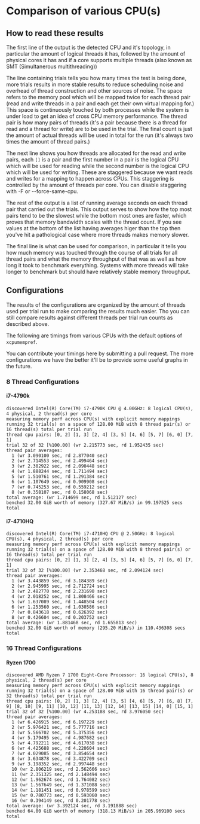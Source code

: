 # Comparison of various CPU(s)

## How to read these results

The first line of the output is the detected CPU and it's topology, in
particular the amount of logical threads it has, followed by the amount
of physical cores it has and if a core supports multiple threads (also
known as SMT (Simultanerous multithreading))

The line containing trials tells you how many times the test is being
done, more trials results in more stable results to reduce scheduling
noise and overhead of thread construction and other sources of noise.
The space refers to the memory pool which will be mapped twice for
each thread pair (read and write threads in a pair and each get their
own virtual mapping for.) This space is continuously touched by both
processes while the system is under load to get an idea of cross CPU
memory performance. The thread pair is how many pairs of threads (it's
a pair because there is a thread for read and a thread for write) are
to be used in the trial. The final count is just the amount of actual
threads will be used in total for the run (it's always two times the
amount of thread pairs.)

The next line shows you how threads are allocated for the read and
write pairs, each `[]` is a pair and the first number in a pair is the
logical CPU which will be used for reading while the second number is
the logical CPU which will be used for writing. These are staggered
because we want reads and writes for a mapping to happen across CPUs.
This staggering is controlled by the amount of threads per core. You
can disable staggering with -F or --force-same-cpu.

The rest of the output is a list of running average seconds on each
thread pair that carried out the trials. This output serves to show how
the top most pairs tend to be the slowest while the bottom most ones are
faster, which proves that memory bandwidth scales with the thread count.
If you see values at the bottom of the list having averages higer than
the top then you've hit a pathological case where more threads makes
memory slower.

The final line is what can be used for comparison, in particular it tells
you how much memory was touched through the course of all trials for
all thread pairs and what the memory throughput of that was as well as
how long it took to benchmark everything. Systems with more threads will
take longer to benchmark but should have relatively stable memory
throughput.

## Configurations

The results of the configurations are organized by the amount of threads
used per trial run to make comparing the results much easier. Tho
you can still compare results against different threads per trial run
counts as described above.

The following are timings from various CPUs with the default options
of `xcpumempref`.

You can contribute your timings here by submitting a pull request. The
more configurations we have the better it'll be to provide some useful
graphs in the future.

### 8 Thread Configurations

#### i7-4790k
```
discovered Intel(R) Core(TM) i7-4790K CPU @ 4.00GHz: 8 logical CPU(s), 4 physical, 2 thread(s) per core
measuring memory perf across CPU(s) with explicit memory mappings
running 32 trial(s) on a space of 128.00 MiB with 8 thread pair(s) or 16 thread(s) total per trial run
thread cpu pairs: [0, 2] [1, 3] [2, 4] [3, 5] [4, 6] [5, 7] [6, 0] [7, 1]
trial 32 of 32 [%100.00] (wr 2.215773 sec, rd 1.952435 sec)
thread pair averages:
  1 (wr 3.090100 sec, rd 2.877040 sec)
  2 (wr 2.714553 sec, rd 2.499464 sec)
  3 (wr 2.302922 sec, rd 2.090448 sec)
  4 (wr 1.888244 sec, rd 1.711494 sec)
  5 (wr 1.510761 sec, rd 1.291384 sec)
  6 (wr 1.107649 sec, rd 0.909908 sec)
  7 (wr 0.745253 sec, rd 0.559212 sec)
  8 (wr 0.358107 sec, rd 0.158068 sec)
total average: (wr 1.714699 sec, rd 1.512127 sec)
benched 32.00 GiB worth of memory (327.67 MiB/s) in 99.197525 secs total
```

#### i7-4710HQ
```
discovered Intel(R) Core(TM) i7-4710HQ CPU @ 2.50GHz: 8 logical CPU(s), 4 physical, 2 thread(s) per core
measuring memory perf across CPU(s) with explicit memory mappings
running 32 trial(s) on a space of 128.00 MiB with 8 thread pair(s) or 16 thread(s) total per trial run
thread cpu pairs: [0, 2] [1, 3] [2, 4] [3, 5] [4, 6] [5, 7] [6, 0] [7, 1]
trial 32 of 32 [%100.00] (wr 2.353468 sec, rd 2.094124 sec)
thread pair averages:
  1 (wr 3.443859 sec, rd 3.184389 sec)
  2 (wr 2.945995 sec, rd 2.712724 sec)
  3 (wr 2.482770 sec, rd 2.231690 sec)
  4 (wr 2.018252 sec, rd 1.808466 sec)
  5 (wr 1.637089 sec, rd 1.448504 sec)
  6 (wr 1.253560 sec, rd 1.030586 sec)
  7 (wr 0.843618 sec, rd 0.626392 sec)
  8 (wr 0.426604 sec, rd 0.203752 sec)
total average: (wr 1.881468 sec, rd 1.655813 sec)
benched 32.00 GiB worth of memory (295.20 MiB/s) in 110.436308 secs total
```

### 16 Thread Configurations

#### Ryzen 1700
```
discovered AMD Ryzen 7 1700 Eight-Core Processor: 16 logical CPU(s), 8 physical, 2 thread(s) per core
measuring memory perf across CPU(s) with explicit memory mappings
running 32 trial(s) on a space of 128.00 MiB with 16 thread pair(s) or 32 thread(s) total per trial run
thread cpu pairs: [0, 2] [1, 3] [2, 4] [3, 5] [4, 6] [5, 7] [6, 8] [7, 9] [8, 10] [9, 11] [10, 12] [11, 13] [12, 14] [13, 15] [14, 0] [15, 1]
trial 32 of 32 [%100.00] (wr 4.253188 sec, rd 3.976050 sec)
thread pair averages:
  1 (wr 6.426915 sec, rd 6.197229 sec)
  2 (wr 5.976421 sec, rd 5.777716 sec)
  3 (wr 5.566702 sec, rd 5.375356 sec)
  4 (wr 5.179495 sec, rd 4.987682 sec)
  5 (wr 4.792211 sec, rd 4.617038 sec)
  6 (wr 4.425688 sec, rd 4.220604 sec)
  7 (wr 4.029085 sec, rd 3.854654 sec)
  8 (wr 3.634878 sec, rd 3.422709 sec)
  9 (wr 3.198352 sec, rd 2.997448 sec)
  10 (wr 2.806219 sec, rd 2.562666 sec)
  11 (wr 2.351325 sec, rd 2.148494 sec)
  12 (wr 1.962674 sec, rd 1.764082 sec)
  13 (wr 1.567649 sec, rd 1.371088 sec)
  14 (wr 1.181451 sec, rd 0.978599 sec)
  15 (wr 0.780773 sec, rd 0.593060 sec)
  16 (wr 0.394149 sec, rd 0.201778 sec)
total average: (wr 3.392124 sec, rd 3.191888 sec)
benched 64.00 GiB worth of memory (318.13 MiB/s) in 205.969100 secs total
```
